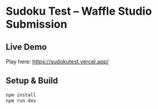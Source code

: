 # Sudoku Test – Waffle Studio Submission

## Live Demo
Play here: https://sudokutest.vercel.app/

## Setup & Build

```bash
npm install
npm run dev
